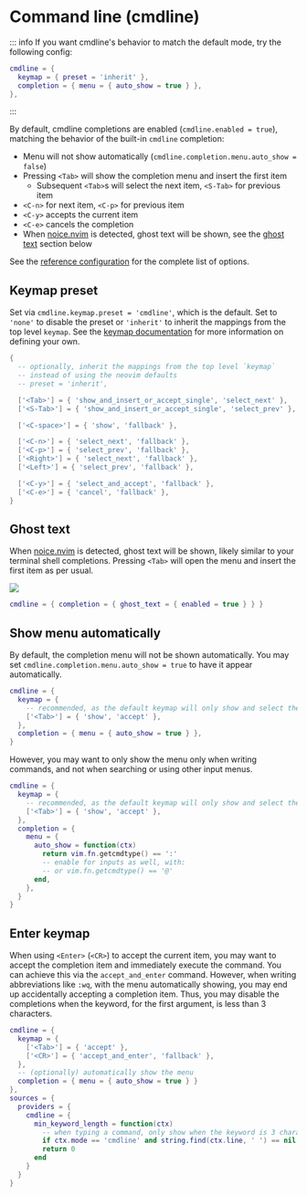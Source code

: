 # Command line (cmdline)

::: info
If you want cmdline's behavior to match the default mode, try the following config:

```lua
cmdline = {
  keymap = { preset = 'inherit' },
  completion = { menu = { auto_show = true } },
},
```
:::

By default, cmdline completions are enabled (`cmdline.enabled = true`), matching the behavior of the built-in `cmdline` completion:

- Menu will not show automatically (`cmdline.completion.menu.auto_show = false`)
- Pressing `<Tab>` will show the completion menu and insert the first item
  - Subsequent `<Tab>`s will select the next item, `<S-Tab>` for previous item
- `<C-n>` for next item, `<C-p>` for previous item
- `<C-y>` accepts the current item
- `<C-e>` cancels the completion
- When [noice.nvim](https://github.com/folke/noice.nvim) is detected, ghost text will be shown, see the [ghost text](#ghost-text) section below

See the [reference configuration](../configuration/reference.md#cmdline) for the complete list of options.

## Keymap preset

Set via `cmdline.keymap.preset = 'cmdline'`, which is the default. Set to `'none'` to disable the preset or `'inherit'` to inherit the mappings from the top level `keymap`. See the [keymap documentation](../configuration/keymap.md) for more information on defining your own.

```lua
{
  -- optionally, inherit the mappings from the top level `keymap`
  -- instead of using the neovim defaults
  -- preset = 'inherit',

  ['<Tab>'] = { 'show_and_insert_or_accept_single', 'select_next' },
  ['<S-Tab>'] = { 'show_and_insert_or_accept_single', 'select_prev' },

  ['<C-space>'] = { 'show', 'fallback' },

  ['<C-n>'] = { 'select_next', 'fallback' },
  ['<C-p>'] = { 'select_prev', 'fallback' },
  ['<Right>'] = { 'select_next', 'fallback' },
  ['<Left>'] = { 'select_prev', 'fallback' },

  ['<C-y>'] = { 'select_and_accept', 'fallback' },
  ['<C-e>'] = { 'cancel', 'fallback' },
}
```

## Ghost text

When [noice.nvim](https://github.com/folke/noice.nvim) is detected, ghost text will be shown, likely similar to your terminal shell completions. Pressing `<Tab>` will open the menu and insert the first item as per usual.

<img src="https://github.com/user-attachments/assets/b2fa6f41-4937-47bf-86b3-d82e9ec86b12">

```lua
cmdline = { completion = { ghost_text = { enabled = true } } }
```

## Show menu automatically

By default, the completion menu will not be shown automatically. You may set `cmdline.completion.menu.auto_show = true` to have it appear automatically.

```lua
cmdline = {
  keymap = {
    -- recommended, as the default keymap will only show and select the next item
    ['<Tab>'] = { 'show', 'accept' },
  },
  completion = { menu = { auto_show = true } },
}
```

However, you may want to only show the menu only when writing commands, and not when searching or using other input menus.

```lua
cmdline = {
  keymap = {
    -- recommended, as the default keymap will only show and select the next item
    ['<Tab>'] = { 'show', 'accept' },
  },
  completion = {
    menu = {
      auto_show = function(ctx)
        return vim.fn.getcmdtype() == ':'
        -- enable for inputs as well, with:
        -- or vim.fn.getcmdtype() == '@'
      end,
    },
  }
}
```

## Enter keymap

When using `<Enter>` (`<CR>`) to accept the current item, you may want to accept the completion item and immediately execute the command. You can achieve this via the `accept_and_enter` command. However, when writing abbreviations like `:wq`, with the menu automatically showing, you may end up accidentally accepting a completion item. Thus, you may disable the completions when the keyword, for the first argument, is less than 3 characters.

```lua
cmdline = {
  keymap = {
    ['<Tab>'] = { 'accept' },
    ['<CR>'] = { 'accept_and_enter', 'fallback' },
  },
  -- (optionally) automatically show the menu
  completion = { menu = { auto_show = true } }
},
sources = {
  providers = {
    cmdline = {
      min_keyword_length = function(ctx)
        -- when typing a command, only show when the keyword is 3 characters or longer
        if ctx.mode == 'cmdline' and string.find(ctx.line, ' ') == nil then return 3 end
        return 0
      end
    }
  }
}
```
